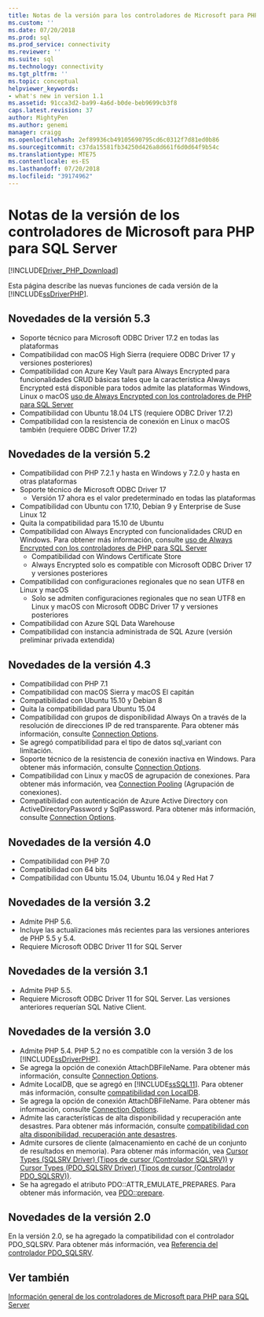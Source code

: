 ```yaml
---
title: Notas de la versión para los controladores de Microsoft para PHP para SQL Server | Microsoft Docs
ms.custom: ''
ms.date: 07/20/2018
ms.prod: sql
ms.prod_service: connectivity
ms.reviewer: ''
ms.suite: sql
ms.technology: connectivity
ms.tgt_pltfrm: ''
ms.topic: conceptual
helpviewer_keywords:
- what's new in version 1.1
ms.assetid: 91cca3d2-ba99-4a6d-b0de-beb9699cb3f8
caps.latest.revision: 37
author: MightyPen
ms.author: genemi
manager: craigg
ms.openlocfilehash: 2ef89936cb49105690795cd6c0312f7d81ed0b86
ms.sourcegitcommit: c37da15581fb34250d426a8d661f6d0d64f9b54c
ms.translationtype: MTE75
ms.contentlocale: es-ES
ms.lasthandoff: 07/20/2018
ms.locfileid: "39174962"
---
```

# <a name="release-notes-for-the-microsoft-drivers-for-php-for-sql-server"></a>Notas de la versión de los controladores de Microsoft para PHP para SQL Server
[!INCLUDE[Driver_PHP_Download](../../includes/driver_php_download.md)]

Esta página describe las nuevas funciones de cada versión de la [!INCLUDE[ssDriverPHP](../../includes/ssdriverphp_md.md)].  

## <a name="whats-new-in-version-53"></a>Novedades de la versión 5.3

- Soporte técnico para Microsoft ODBC Driver 17.2 en todas las plataformas
- Compatibilidad con macOS High Sierra (requiere ODBC Driver 17 y versiones posteriores)
- Compatibilidad con Azure Key Vault para Always Encrypted para funcionalidades CRUD básicas tales que la característica Always Encrypted está disponible para todos admite las plataformas Windows, Linux o macOS [uso de Always Encrypted con los controladores de PHP para SQL Server](../../connect/php/using-always-encrypted-php-drivers.md)
- Compatibilidad con Ubuntu 18.04 LTS (requiere ODBC Driver 17.2)
- Compatibilidad con la resistencia de conexión en Linux o macOS también (requiere ODBC Driver 17.2)

## <a name="whats-new-in-version-52"></a>Novedades de la versión 5.2

- Compatibilidad con PHP 7.2.1 y hasta en Windows y 7.2.0 y hasta en otras plataformas
- Soporte técnico de Microsoft ODBC Driver 17
  - Versión 17 ahora es el valor predeterminado en todas las plataformas
- Compatibilidad con Ubuntu con 17.10, Debian 9 y Enterprise de Suse Linux 12
- Quita la compatibilidad para 15.10 de Ubuntu
- Compatibilidad con Always Encrypted con funcionalidades CRUD en Windows. Para obtener más información, consulte [uso de Always Encrypted con los controladores de PHP para SQL Server](../../connect/php/using-always-encrypted-php-drivers.md)
  - Compatibilidad con Windows Certificate Store
  - Always Encrypted solo es compatible con Microsoft ODBC Driver 17 y versiones posteriores
- Compatibilidad con configuraciones regionales que no sean UTF8 en Linux y macOS
  - Solo se admiten configuraciones regionales que no sean UTF8 en Linux y macOS con Microsoft ODBC Driver 17 y versiones posteriores
- Compatibilidad con Azure SQL Data Warehouse
- Compatibilidad con instancia administrada de SQL Azure (versión preliminar privada extendida)


## <a name="whats-new-in-version-43"></a>Novedades de la versión 4.3

- Compatibilidad con PHP 7.1
- Compatibilidad con macOS Sierra y macOS El capitán
- Compatibilidad con Ubuntu 15.10 y Debian 8
- Quita la compatibilidad para Ubuntu 15.04
- Compatibilidad con grupos de disponibilidad Always On a través de la resolución de direcciones IP de red transparente. Para obtener más información, consulte [Connection Options](../../connect/php/connection-options.md).
- Se agregó compatibilidad para el tipo de datos sql_variant con limitación.
- Soporte técnico de la resistencia de conexión inactiva en Windows. Para obtener más información, consulte [Connection Options](../../connect/php/connection-options.md).
- Compatibilidad con Linux y macOS de agrupación de conexiones. Para obtener más información, vea [Connection Pooling](../../connect/php/connection-pooling-microsoft-drivers-for-php-for-sql-server.md) (Agrupación de conexiones).
- Compatibilidad con autenticación de Azure Active Directory con ActiveDirectoryPassword y SqlPassword. Para obtener más información, consulte [Connection Options](../../connect/php/connection-options.md).

## <a name="whats-new-in-version-40"></a>Novedades de la versión 4.0

- Compatibilidad con PHP 7.0  
- Compatibilidad con 64 bits
- Compatibilidad con Ubuntu 15.04, Ubuntu 16.04 y Red Hat 7

## <a name="whats-new-in-version-32"></a>Novedades de la versión 3.2

- Admite PHP 5.6.   
- Incluye las actualizaciones más recientes para las versiones anteriores de PHP 5.5 y 5.4.   
- Requiere Microsoft ODBC Driver 11 for SQL Server  

## <a name="whats-new-in-version-31"></a>Novedades de la versión 3.1

- Admite PHP 5.5.  
- Requiere Microsoft ODBC Driver 11 for SQL Server. Las versiones anteriores requerían SQL Native Client.  

## <a name="whats-new-in-version-30"></a>Novedades de la versión 3.0  

- Admite PHP 5.4.  PHP 5.2 no es compatible con la versión 3 de los [!INCLUDE[ssDriverPHP](../../includes/ssdriverphp_md.md)].  
- Se agrega la opción de conexión AttachDBFileName. Para obtener más información, consulte [Connection Options](../../connect/php/connection-options.md).  
- Admite LocalDB, que se agregó en [!INCLUDE[ssSQL11](../../includes/sssql11_md.md)]. Para obtener más información, consulte [compatibilidad con LocalDB](../../connect/php/php-driver-for-sql-server-support-for-localdb.md).
- Se agrega la opción de conexión AttachDBFileName. Para obtener más información, consulte [Connection Options](../../connect/php/connection-options.md).  
- Admite las características de alta disponibilidad y recuperación ante desastres. Para obtener más información, consulte [compatibilidad con alta disponibilidad, recuperación ante desastres](../../connect/php/php-driver-for-sql-server-support-for-high-availability-disaster-recovery.md).
- Admite cursores de cliente (almacenamiento en caché de un conjunto de resultados en memoria). Para obtener más información, vea [Cursor Types &#40;SQLSRV Driver&#41; (Tipos de cursor &#40;Controlador SQLSRV&#41;)](../../connect/php/cursor-types-sqlsrv-driver.md) y [Cursor Types &#40;PDO_SQLSRV Driver&#41; (Tipos de cursor &#40;Controlador PDO_SQLSRV&#41;)](../../connect/php/cursor-types-pdo-sqlsrv-driver.md).
- Se ha agregado el atributo PDO::ATTR_EMULATE_PREPARES. Para obtener más información, vea [PDO::prepare](../../connect/php/pdo-prepare.md).  

## <a name="whats-new-in-version-20"></a>Novedades de la versión 2.0  
En la versión 2.0, se ha agregado la compatibilidad con el controlador PDO_SQLSRV. Para obtener más información, vea [Referencia del controlador PDO_SQLSRV](../../connect/php/pdo-sqlsrv-driver-reference.md).  

## <a name="see-also"></a>Ver también  
[Información general de los controladores de Microsoft para PHP para SQL Server](../../connect/php/overview-of-the-php-sql-driver.md)
